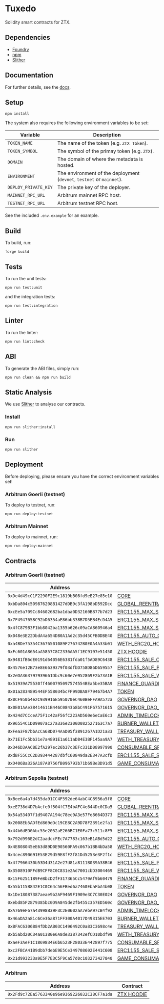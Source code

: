 # Tuxedo

Solidity smart contracts for ZTX.

## Dependencies

-   [Foundry](https://github.com/foundry-rs/foundry)
-   [npm](https://docs.npmjs.com/getting-started)
-   [Slither](https://github.com/crytic/slither)

## Documentation

For further details, see the [docs](./doc/contracts).

## Setup

```console
npm install
```

The system also requires the following environment variables to be set:

| Variable             | Description                                                           |
|----------------------|-----------------------------------------------------------------------|
| `TOKEN_NAME`         | The name of the token (e.g. `ZTX Token`).                             |
| `TOKEN_SYMBOL`       | The symbol of the primay token (e.g. `ZTX`).                          |
| `DOMAIN`             | The domain of where the metadata is hosted.                           |
| `ENVIRONMENT`        | The environment of the deployment (`devnet`, `testnet` or `mainnet`). |
| `DEPLOY_PRIVATE_KEY` | The private key of the deployer.                                      |
| `MAINNET_RPC_URL`    | Arbitrum mainnet RPC host.                                            |
| `TESTNET_RPC_URL`    | Arbitrum testnet RPC host.                                            |

See the included `.env.example` for an example.

## Build

To build, run:

```console
forge build
```

## Tests

To run the unit tests:

```console
npm run test:unit
```

and the integration tests:

```console
npm run test:integration
```

## Linter

To run the linter:

```console
npm run lint:check
```

## ABI

To generate the ABI files, simply run:

```console
npm run clean && npm run build
```

## Static Analysis

We use [Slither](https://github.com/crytic/slither) to analyse our contracts. 

### Install

```console
npm run slither:install
```

### Run

```console
npm run slither
```

## Deployment

Before deploying, please ensure you have the correct environment variables set!

### Arbitrum Goerli (testnet)

To deploy to testnet, run:

```console
npm run deploy:testnet
```

### Arbitrum Mainnet

To deploy to mainnet, run:

```console
npm run deploy:mainnet
```

## Contracts

### Arbitrum Goerli (testnet)

| Address                                      | Contract                                                                                                                                           |
|----------------------------------------------|----------------------------------------------------------------------------------------------------------------------------------------------------|
| `0xDe4d49cC1F2290F2E9c1819bB08fd9eE27e85e10` | [CORE](./src/core/Core.sol)                                                                                                                        |
| `0xbDa804c509876208B1427dDB9c3fA198bD592Dcc` | [GLOBAL_REENTRANCY_LOCK](./src/core/GlobalReentrancyLock.sol)                                                                                      |
| `0xcEe5a709Cc84602682ba1daa0D32160B877b7d23` | [ERC1155_MAX_SUPPLY_MINTABLE_CONSUMABLES](./src/nfts/ERC1155MaxSupplyMintable.sol)                                                                 |
| `0x7F4947658C92bD6354aE86bb338B7D5EB4EcD4A5` | [ERC1155_MAX_SUPPLY_MINTABLE_PLACEABLES](./src/nfts/ERC1155MaxSupplyMintable.sol)                                                                  |
| `0x4fC879B3F1bb8042ba1355b626c09aCA860946a4` | [ERC1155_MAX_SUPPLY_MINTABLE_WEARABLES](./src/nfts/ERC1155MaxSupplyMintable.sol)                                                                   |
| `0x048e3E22DbdA4a654D80A1Ad2c35d45CFB0DBE40` | [ERC1155_AUTO_GRAPH_MINTER](./src/nfts/ERC1155AutoGraphMinter.sol)                                                                                 |
| `0xa4BDe75354C3676501089F276742B0E0A4A33b01` | [WETH_ERC20_HOLDING_DEPOSIT](./src/finance/ERC20HoldingDeposit.sol)                                                                                |
| `0xFc601A8654aA5857C8C2336AA5f1EC9197e51450` | [ZTX HOODIE](./src/nfts/ERC721ZepetoUA.sol)                                                                                                        |
| `0x9481fB6dE0191d64056E6381fda01f5AD89C6438` | [ERC1155_SALE_CONSUMABLES](./src/sale/ERC1155Sale.sol)                                                                                             |
| `0x4576e12B73e8E6639379f03dfbD758D86D659557` | [ERC1155_SALE_PLACEABLES](./src/sale/ERC1155Sale.sol)                                                                                              |
| `0x2eDA363797939661Dbc9c60e7e952869F2b73A1B` | [ERC1155_SALE_WEARABLES](./src/sale/ERC1155Sale.sol)                                                                                               |
| `0x51939A75530ff4600795097574554BEa5be35BA9` | [FINANCE_GUARDIAN](./src/finance/FinanceGuardian.sol)                                                                                              |
| `0x01a283489544EF558034bcFF99DBA8F79467b4A7` | [TOKEN](./src/token/Token.sol)                                                                                                                     |
| `0x0CF950b4e2C939916E595070eC460BeFFA9A572a` | [GOVERNOR_DAO](./src/governance/GovernorDAO.sol)                                                                                                   |
| `0x0E01AAe38414611B446C0843b8bC491F67571615` | [GOVERNOR_DAO_TIMELOCK_CONTROLLER](https://github.com/OpenZeppelin/openzeppelin-contracts/blob/master/contracts/governance/TimelockController.sol) |
| `0x424d7CCceA75F1c42aF56fC223AD560e6eCaE6c3` | [ADMIN_TIMELOCK_CONTROLLER](https://github.com/OpenZeppelin/openzeppelin-contracts/blob/master/contracts/governance/TimelockController.sol)        |
| `0x96554C1D09907aC27a336e2300D082527163C7a7` | [BURNER_WALLET](./src/finance/ERC20HoldingDeposit.sol)                                                                                             |
| `0xFea3F87bbAcCa68D074AaD05f3891267A1D21a33` | [TREASURY_WALLET](./src/finance/ERC20HoldingDeposit.sol)                                                                                           |
| `0x71E1Fc5bb31e7a4891E1a611aD84E3BF145aa9A7` | [WETH_TREASURY_WALLET](./src/finance/ERC20HoldingDeposit.sol)                                                                                      |
| `0x346D3AAC8E2fA297ec26b37c3EFc331D08997990` | [CONSUMABLE_SPLITTER](./src/finance/ERC20Splitter.sol)                                                                                             |
| `0xdBF55CcC2D393444287dbfC60849da2E347A3cfD` | [ERC1155_SALE_SPLITTER](./src/finance/ERC20Splitter.sol)                                                                                           |
| `0xD406Ba326A187A8756fB096793b71b69Be3D91d5` | [GAME_CONSUMABLE](./src/game/GameConsumer.sol)                                                                                                     |

### Arbitrum Sepolia (testnet)

| Address                                      | Contract                                                                                                                                           |
|----------------------------------------------|----------------------------------------------------------------------------------------------------------------------------------------------------|
| `0xBee6a4a7d455da91CC4F592de64abC4C8956a5f8` | [CORE](./src/core/Core.sol)                                                                                                                        |
| `0xeE738d4D7bAcfe0f504fC7E4bAFC4e844Dc0CDa5` | [GLOBAL_REENTRANCY_LOCK](./src/utils/GlobalReentrancyLock.sol)                                                                                     |
| `0x54a53407f1d9407A194c78ec9A3e57Fe8664D373` | [ERC1155_MAX_SUPPLY_MINTABLE_CONSUMABLES](./src/nfts/ERC1155MaxSupplyMintable.sol)                                                                 |
| `0x2008Eb5ADfEd869eDc19CE8C2A9D78F2391e2fa1` | [ERC1155_MAX_SUPPLY_MINTABLE_PLACEABLES](./src/nfts/ERC1155MaxSupplyMintable.sol)                                                                  |
| `0x44b6dED0Abc55e2052aE266BC1E0Fa73c511c8F5` | [ERC1155_MAX_SUPPLY_MINTABLE_WEARABLES](./src/nfts/ERC1155MaxSupplyMintable.sol)                                                                   |
| `0x792d996E2dC2aadccFEc7A7783c163eB1ABd5d22` | [ERC1155_AUTO_GRAPH_MINTER](./src/nfts/ERC1155AutoGraphMinter.sol)                                                                                 |
| `0x4E808045eE63d89D0E90560FA9c067b1BB4bDa58` | [WETH_ERC20_HOLDING_DEPOSIT](./src/finance/ERC20HoldingDeposit.sol)                                                                                |
| `0x4cec890691E53E29d59E8fF2f81Dd5253e3F2f1c` | [ERC1155_SALE_CONSUMABLES](./src/sale/ERC1155Sale.sol)                                                                                             |
| `0x4f7966430b53D4d31A2e27d81a8111B039A38B46` | [ERC1155_SALE_PLACEABLES](./src/sale/ERC1155Sale.sol)                                                                                              |
| `0x3508910FFdB9CFF8C0C831e2Ad7001cbD3004469` | [ERC1155_SALE_WEARABLES](./src/sale/ERC1155Sale.sol)                                                                                               |
| `0x15F6251189FeBbcD2fF317365Cc5470Af9b60479` | [FINANCE_GUARDIAN](./src/finance/FinanceGuardian.sol)                                                                                              |
| `0x55b115B842E1C0C64c56FBed6a7460EbaFbA4b08` | [TOKEN](./src/token/Token.sol)                                                                                                                     |
| `0x1De18087387aeae9b2AF9469F1909e3C7C30E024` | [GOVERNOR_DAO](./src/governance/GovernorDAO.sol)                                                                                                   |
| `0xebd85F2879385bc0D9A845de2fb455c357ED560c` | [GOVERNOR_DAO_TIMELOCK_CONTROLLER](https://github.com/OpenZeppelin/openzeppelin-contracts/blob/master/contracts/governance/TimelockController.sol) |
| `0xA769eF67a43998B39F3C2E0602aA7ebA97cB4f92` | [ADMIN_TIMELOCK_CONTROLLER](https://github.com/OpenZeppelin/openzeppelin-contracts/blob/master/contracts/governance/TimelockController.sol)        |
| `0x46aDA2a81c6Ce36a871FF300A4017D49315EE703` | [BURNER_WALLET](./src/finance/ERC20HoldingDeposit.sol)                                                                                             |
| `0xBFAC6306884fDb2AB03C1496492C0a83C3698c4e` | [TREASURY_WALLET](./src/finance/ERC20HoldingDeposit.sol)                                                                                           |
| `0xb5abd20C34a01380e6A8de3387342efCD10bdf99` | [WETH_TREASURY_WALLET](./src/finance/ERC20HoldingDeposit.sol)                                                                                      |
| `0xaeF3AeF1C1869834E6b6523F28033E442897f775` | [CONSUMABLE_SPLITTER](./src/finance/ERC20Splitter.sol)                                                                                             |
| `0xc2FBCA41B9dbb7debE9E5Ce349708602E441C608` | [ERC1155_SALE_SPLITTER](./src/finance/ERC20Splitter.sol)                                                                                           |
| `0x21d993233a9E5F7E3C5F9Ca57d0c103273427840` | [GAME_CONSUMABLE](./src/game/GameConsumer.sol)                                                                                                     |

### Arbitrum

| Address                                      | Contract                                    |
|----------------------------------------------|---------------------------------------------|
| `0x2Fd9c72Ea5763340e96e9369226032C38CF7a1da` | [ZTX HOODIE](./src/nfts/ERC721ZepetoUA.sol) |
